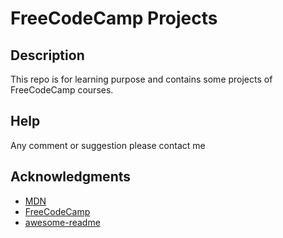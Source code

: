 # FreeCodeCamp Projects


## Description

This repo is for learning purpose and contains some projects of FreeCodeCamp courses.


## Help

Any comment or suggestion please contact me

## Acknowledgments

* [MDN](https://developer.mozilla.org/en-US/)
* [FreeCodeCamp](https://www.freecodecamp.org/)
* [awesome-readme](https://github.com/matiassingers/awesome-readme)